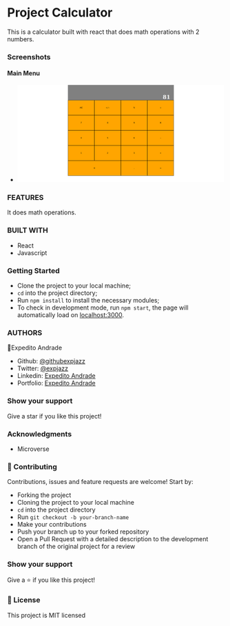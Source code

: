 # Project Calculator
This is a calculator built with react that does math operations with 2 numbers.


### Screenshots

#### Main Menu

- ![Main page](./screenshot.png)


### FEATURES

It does math operations.

### BUILT WITH

- React
- Javascript

### Getting Started

- Clone the project to your local machine;
- `cd` into the project directory;
- Run `npm install` to install the necessary modules;
- To check in development mode, run `npm start`, the page will automatically load on [localhost:3000](localhost:3000).

### AUTHORS

👤Expedito Andrade

- Github: [@githubexpjazz](https://github.com/expjazz)
- Twitter: [@expjazz](https://twitter.com/expeditoandrade13)
- Linkedin: [Expedito Andrade](https://www.linkedin.com/in/expedito-andrade/)
- Portfolio: [Expedito Andrade](https://expjazz.github.io/expedito_andrade/)

### Show your support

Give a star if you like this project!

### Acknowledgments

- Microverse

### 🤝 Contributing

Contributions, issues and feature requests are welcome! Start by:

- Forking the project
- Cloning the project to your local machine
- `cd` into the project directory
- Run `git checkout -b your-branch-name`
- Make your contributions
- Push your branch up to your forked repository
- Open a Pull Request with a detailed description to the development branch of the original project for a review

### Show your support

Give a ⭐️ if you like this project!

### 📝 License

This project is MIT licensed

